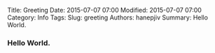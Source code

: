Title: Greeting
Date: 2015-07-07 07:00
Modified: 2015-07-07 07:00
Category: Info
Tags:
Slug: greeting
Authors: hanepjiv
Summary: Hello World.

### Hello World.
